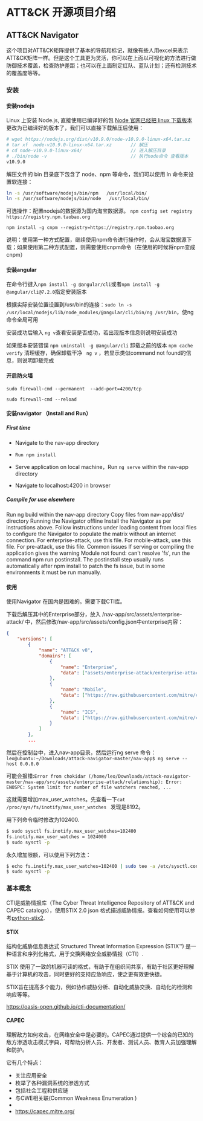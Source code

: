 # ATT&CK 开源项目介绍

## ATT&CK Navigator
这个项目对ATT&CK矩阵提供了基本的导航和标记，就像有些人用excel来表示ATT&CK矩阵一样。但是这个工具更为灵活，你可以在上面以可视化的方法进行做防御技术覆盖，检查防护差距；也可以在上面制定红队、蓝队计划；还有检测技术的覆盖度等等。


### 安装

#### 安装nodejs

Linux 上安装 Node.js, 直接使用已编译好的包
[Node 官网已经把 linux 下载版本](https://nodejs.org/en/download/)更改为已编译好的版本了，我们可以直接下载解压后使用：

```bash
# wget https://nodejs.org/dist/v10.9.0/node-v10.9.0-linux-x64.tar.xz    // 下载
# tar xf  node-v10.9.0-linux-x64.tar.xz       // 解压
# cd node-v10.9.0-linux-x64/                  // 进入解压目录
# ./bin/node -v                               // 执行node命令 查看版本
v10.9.0
```

解压文件的 bin 目录底下包含了 node、npm 等命令，我们可以使用 ln 命令来设置软连接：

```bash
ln -s /usr/software/nodejs/bin/npm   /usr/local/bin/ 
ln -s /usr/software/nodejs/bin/node   /usr/local/bin/
```
可选操作：配置nodejs的数据源为国内淘宝数据源。
```npm config set registry https://registry.npm.taobao.org```

```npm install -g cnpm --registry=https://registry.npm.taobao.org```

说明：使用第一种方式配置，继续使用npm命令进行操作时，会从淘宝数据源下载；如果使用第二种方式配置，则需要使用cnpm命令（在使用的时候将npm变成cnpm）
#### 安装angular

在命令行键入```npm install -g @angular/cli```或者`npm install -g @angular/cli@7.2.0`指定安装版本

根据实际安装位置设置到/usr/bin的连接：`sudo ln -s /usr/local/nodejs/lib/node_modules/@angular/cli/bin/ng /usr/bin`，使ng命令全局可用

安装成功后输入 `ng v`查看安装是否成功，若出现版本信息则说明安装成功

如果版本安装错误
`npm uninstall -g @angular/cli` 卸载之前的版本
`npm cache verify` 清理缓存，确保卸载干净
` ng v` ，若显示类似command not found的信息，则说明卸载完成
#### 开启防火墙
```sudo firewall-cmd --permanent  --add-port=4200/tcp```

```sudo firewall-cmd --reload```


#### 安装navigator  （Install and Run）
##### First time
- Navigate to the nav-app directory
- ```Run npm install```

- Serve application on local machine，Run ```ng serve``` within the nav-app directory
- Navigate to localhost:4200 in browser

##### Compile for use elsewhere
Run ng build within the nav-app directory
Copy files from nav-app/dist/ directory
Running the Navigator offline
Install the Navigator as per instructions above.
Follow instructions under loading content from local files to configure the Navigator to populate the matrix without an internet connection. For enterprise-attack, use this file. For mobile-attack, use this file. For pre-attack, use this file.
Common issues
If serving or compiling the application gives the warning Module not found: can't resolve 'fs', run the command npm run postinstall. The postinstall step usually runs automatically after npm install to patch the fs issue, but in some environments it must be run manually.

#### 使用
使用Navigator 在国内是困难的。需要下载CTI库。

下载后解压其中的Enterprise部分，放入 /nav-app/src/assets/enterprise-attack/ 中，然后修改/nav-app/src/assets/config.json中enterprise内容：

```json
{
    "versions": [
        {
            "name": "ATT&CK v8", 
            "domains": [
                {   
                    "name": "Enterprise", 
                    "data": ["assets/enterprise-attack/enterprise-attack.json"]
                },
                {   
                    "name": "Mobile", 
                    "data": ["https://raw.githubusercontent.com/mitre/cti/ATT%26CK-v8.1/mobile-attack/mobile-attack.json"]
                },
                {
                    "name": "ICS",
                    "data": ["https://raw.githubusercontent.com/mitre/cti/ATT%26CK-v8.1/ics-attack/ics-attack.json"]
                }
            ]
        },
        ...
```

然后在控制台中，进入nav-app目录，然后运行ng serve 命令：```leo@ubuntu:~/Downloads/attack-navigator-master/nav-app$ ng serve --host 0.0.0.0```

可能会报错:```Error from chokidar (/home/leo/Downloads/attack-navigator-master/nav-app/src/assets/enterprise-attack/relationship): Error: ENOSPC: System limit for number of file watchers reached, ...```


这就需要增加max_user_watches。先查看一下```cat /proc/sys/fs/inotify/max_user_watches ``` 发现是8192。

用下列命令临时修改为102400.

```bash
$ sudo sysctl fs.inotify.max_user_watches=102400
fs.inotify.max_user_watches = 1024000
$ sudo sysctl -p
```
永久增加限额，可以使用下列方法：
```bash
$ echo fs.inotify.max_user_watches=102400 | sudo tee -a /etc/sysctl.conf 
$ sudo sysctl -p

```

### 基本概念
CTI是威胁情报库（The Cyber Threat Intelligence Repository of ATT&CK and CAPEC catalogs），使用STIX 2.0 json 格式描述威胁情报。查看如何使用可以参考[python-stix2](https://github.com/oasis-open/cti-python-stix2).


#### STIX
结构化威胁信息表达式 Structured Threat Information Expression (STIX™) 是一种语言和序列化格式，用于交换网络安全威胁情报（CTI）.

STIX 使用了一致的机器可读的格式，有助于在组织间共享，有助于社区更好理解基于计算机的攻击，同时更好的支持应急响应，使之更有效更快捷。

STIX旨在提高多个能力，例如协作威胁分析、自动化威胁交换、自动化的检测和响应等等。

https://oasis-open.github.io/cti-documentation/

#### CAPEC
理解敌方如何攻击，在网络安全中是必要的。CAPEC通过提供一个综合的已知的敌方渗透攻击模式字典，可帮助分析人员、开发者、测试人员、教育人员加强理解和防护。

它有几个特点：
- 关注应用安全
- 枚举了各种漏洞系统的渗透方式
- 包括社会工程和供应链
- 与CWE相关联(Common Weakness Enumeration ) 
- 
- https://capec.mitre.org/